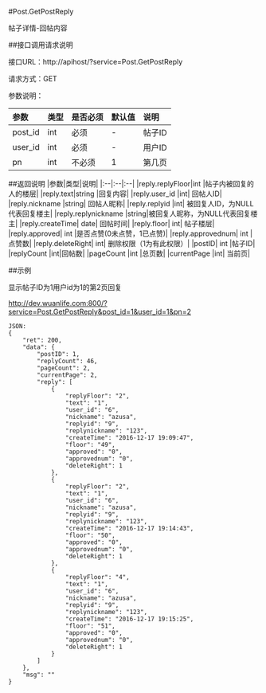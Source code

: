 #Post.GetPostReply

帖子详情-回帖内容

##接口调用请求说明

接口URL：http://apihost/?service=Post.GetPostReply

请求方式：GET

参数说明：

|参数|类型|是否必须|默认值|说明|
|:--|:--|:--|:--|:--|
|post_id|int	|必须|	-	|帖子ID|
|user_id|int    |必须|    -   |用户ID|
|pn	|int	|不必须|	1|	第几页|

##返回说明
|参数|类型|说明|
|:--|:--|:--|
|reply.replyFloor|int  |帖子内被回复的人的楼层|
|reply.text|string	|回复内容|
|reply.user_id	|int|	回帖人ID|
|reply.nickname	|string|	回帖人昵称|
|reply.replyid	|int|	被回复人ID，为NULL代表回复楼主|
|reply.replynickname	|string|被回复人昵称，为NULL代表回复楼主|
|reply.createTime|	date|	回帖时间|
|reply.floor|  int|   帖子楼层|
|reply.approved|	int	|是否点赞(0未点赞，1已点赞)|
|reply.approvednum|	int	|点赞数|
|reply.deleteRight|  int|   删除权限（1为有此权限）|
|postID|		int	|帖子ID|
|replyCount	|int|回帖数|
|pageCount	|int	|总页数|
|currentPage	|int|	当前页|

##示例

显示帖子ID为1用户id为1的第2页回复

http://dev.wuanlife.com:800/?service=Post.GetPostReply&post_id=1&user_id=1&pn=2

    JSON:
    {
        "ret": 200,
        "data": {
            "postID": 1,
            "replyCount": 46,
            "pageCount": 2,
            "currentPage": 2,
            "reply": [
                {
                    "replyFloor": "2",
                    "text": "1",
                    "user_id": "6",
                    "nickname": "azusa",
                    "replyid": "9",
                    "replynickname": "123",
                    "createTime": "2016-12-17 19:09:47",
                    "floor": "49",
                    "approved": "0",
                    "approvednum": "0",
                    "deleteRight": 1
                },
                {
                    "replyFloor": "2",
                    "text": "1",
                    "user_id": "6",
                    "nickname": "azusa",
                    "replyid": "9",
                    "replynickname": "123",
                    "createTime": "2016-12-17 19:14:43",
                    "floor": "50",
                    "approved": "0",
                    "approvednum": "0",
                    "deleteRight": 1
                },
                {
                    "replyFloor": "4",
                    "text": "1",
                    "user_id": "6",
                    "nickname": "azusa",
                    "replyid": "9",
                    "replynickname": "123",
                    "createTime": "2016-12-17 19:15:25",
                    "floor": "51",
                    "approved": "0",
                    "approvednum": "0",
                    "deleteRight": 1
                }
            ]
        },
        "msg": ""
    }
